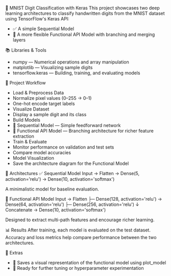 🔢 MNIST Digit Classification with Keras
This project showcases two deep learning architectures to classify handwritten digits from the MNIST dataset using TensorFlow's Keras API:
- ✅ A simple Sequential Model
- 🔀 A more flexible Functional API Model with branching and merging layers

📚 Libraries & Tools
- numpy — Numerical operations and array manipulation
- matplotlib — Visualizing sample digits
- tensorflow.keras — Building, training, and evaluating models

🚀 Project Workflow
- Load & Preprocess Data
- Normalize pixel values (0–255 → 0–1)
- One-hot encode target labels
- Visualize Dataset
- Display a sample digit and its class
- Build Models
- 🔹 Sequential Model — Simple feedforward network
- 🔸 Functional API Model — Branching architecture for richer feature extraction
- Train & Evaluate
- Monitor performance on validation and test sets
- Compare model accuracies
- Model Visualization
- Save the architecture diagram for the Functional Model

🧠 Architectures
✅ Sequential Model
Input → Flatten → Dense(5, activation='relu') → Dense(10, activation='softmax')

A minimalistic model for baseline evaluation.

🔀 Functional API Model
Input → Flatten
       ├─ Dense(128, activation='relu') → Dense(64, activation='relu')
       ├─ Dense(256, activation='relu')
       ↓
      Concatenate → Dense(10, activation='softmax')


Designed to extract multi-path features and encourage richer learning.

📊 Results
After training, each model is evaluated on the test dataset. Accuracy and loss metrics help compare performance between the two architectures.

📁 Extras
- 📎 Saves a visual representation of the functional model using plot_model
- 📌 Ready for further tuning or hyperparameter experimentation



